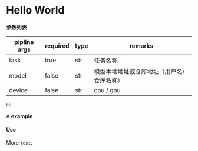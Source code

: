# Hello World

**参数列表**

| pipline args | required | type | remarks                                   |
| ------------ | -------- | ---- | ----------------------------------------- |
| task         | true     | str  | 任务名称                                  |
| model        | false    | str  | 模型本地地址或仓库地址（用户名/仓库名称） |
| device       | false    | str  | cpu / gpu                                 |


<span style="color: green">Hi</span>   

A **example**.

#### Use

More `text`.
